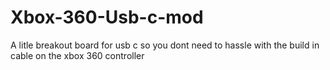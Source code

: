 # Xbox-360-Usb-c-mod

A litle breakout board for usb c so you dont need to hassle with the build in cable on the xbox 360 controller
